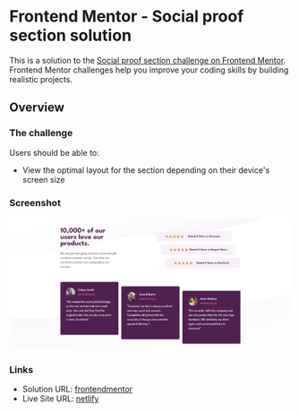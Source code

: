 # Frontend Mentor - Social proof section solution

This is a solution to the [Social proof section challenge on Frontend Mentor](https://www.frontendmentor.io/challenges/social-proof-section-6e0qTv_bA). Frontend Mentor challenges help you improve your coding skills by building realistic projects.

## Overview

### The challenge

Users should be able to:

- View the optimal layout for the section depending on their device's screen size

### Screenshot

![](./screenshot.jpeg)

### Links

- Solution URL: [frontendmentor](https://www.frontendmentor.io/solutions/social-proof-section-4zeZpyhlKU)
- Live Site URL: [netlify](https://darling-chimera-46eb56.netlify.app)
